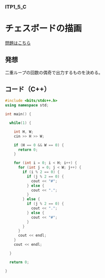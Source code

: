 ### ITP1_5_C

# チェスボードの描画

  [問題はこちら](https://onlinejudge.u-aizu.ac.jp/courses/lesson/2/ITP1/5/ITP1_5_C)


## 発想

  二重ループの回数の偶奇で出力するものを決める。


## コード（C++）

```cpp
#include <bits/stdc++.h>
using namespace std;

int main() {

  while(1) {

    int H, W;
    cin >> H >> W;

    if (H == 0 && W == 0) {
      return 0;
    }

    for (int i = 0; i < H; i++) {
      for (int j = 0; j < W; j++) {
        if (i % 2 == 0) {
          if (j % 2 == 0) {
            cout << "#";
          } else {
            cout << ".";
          }
        } else {
          if (j % 2 == 0) {
            cout << ".";
          } else {
            cout << "#";
          }
        }
      }
      cout << endl;
    }
    cout << endl;

  }

  return 0;

}
```
